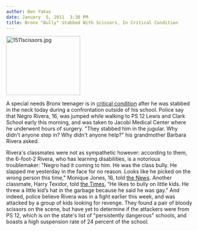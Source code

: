 ```yaml
---
author: Ben Yakas
date: January  5, 2011  3:30 PM
title: Bronx "Bully" Stabbed With Scissors, In Critical Condition 
---
```


<p><span class="mt-enclosure mt-enclosure-image" style="display: inline;"> <img alt="1511scissors.jpg" src="https://web.archive.org/web/20110323021713im_/http://gothamist.com/attachments/byakas/1511scissors.jpg" width="200" height="160" class="image-left"> </span></p>

<p>A special needs Bronx teenager is in <a href="https://web.archive.org/web/20110323021713/http://online.wsj.com/article/AP9bf510e2f047463591fb88775b8495b7.html">critical condition</a> after he was stabbed in the neck today during a confrontation outside of his school. Police say that Negro Rivera, 16, was jumped while walking to PS 12 Lewis and Clark School early this morning, and was taken to Jacobi Medical Center where he underwent hours of surgery. &quot;They stabbed him in the jugular. Why didn&apos;t anyone step in? Why didn&apos;t anyone help?&quot; his grandmother Barbara Rivera asked.</p>

<p>Rivera&apos;s classmates were not as sympathetic however: according to them, the 6-foot-2 Rivera, who has learning disabilities, is a notorious troublemaker:  &quot;Negro had it coming to him. He was the class bully. He slapped me yesterday in the face for no reason. Looks like he picked on the wrong person this time,&quot; Monique Jones, 16, told <a href="https://web.archive.org/web/20110323021713/http://www.nydailynews.com/news/ny_crime/2011/01/05/2011-01-05_student_16_stabbed_in_the_neck_outside_bronx_school_in_serious_condition.html">the News</a>. Another classmate, Harry Texidor, told <a href="https://web.archive.org/web/20110323021713/http://cityroom.blogs.nytimes.com/2011/01/05/boy-stabbed-outside-school-in-bronx/?partner=rss&amp;emc=rss">the Times</a>, &#x201C;He likes to bully on little kids. He threw a little kid&#x2019;s hat in the garbage because he said he was gay.&quot; And indeed, police believe Rivera was in a fight earlier this week, and was attacked by a group of kids looking for revenge. They found a pair of bloody scissors on the scene, but have yet to determine if the attackers were from PS 12, which is on the state&apos;s list of &quot;persistently dangerous&quot; schools, and boasts a high suspension rate of 24 percent of the school.</p>